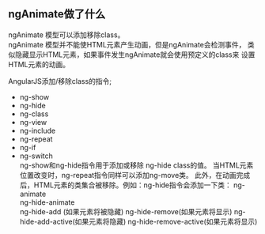 
## ngAnimate做了什么  

ngAnimate 模型可以添加移除class。  
ngAnimate 模型并不能使HTML元素产生动画，但是ngAnimate会检测事件，
类似隐藏显示HTML元素，如果事件发生ngAnimate就会使用预定义的class来
设置HTML元素的动画。  

AngularJS添加/移除class的指令;  
- ng-show 
- ng-hide    
- ng-class  
- ng-view  
- ng-include  
- ng-repeat  
- ng-if  
- ng-switch  
ng-show和ng-hide指令用于添加或移除 ng-hide class的值。
当HTML元素位置改变时，ng-repeat指令同样可以添加ng-move类。
此外，在动画完成后，HTML元素的类集合被移除。例如：ng-hide指令会添加一下类：
ng-animate  
ng-hide-animate  
ng-hide-add (如果元素将被隐藏)
ng-hide-remove(如果元素将显示)
ng-hide-add-active(如果元素将隐藏)
ng-hide-remove-active(如果元素将显示)

